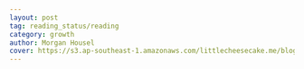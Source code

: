 ```yaml
---
layout: post
tag: reading_status/reading
category: growth
author: Morgan Housel
cover: https://s3.ap-southeast-1.amazonaws.com/littlecheesecake.me/blog-post/books/The_Psychology_of_Money.jpg
---
```


